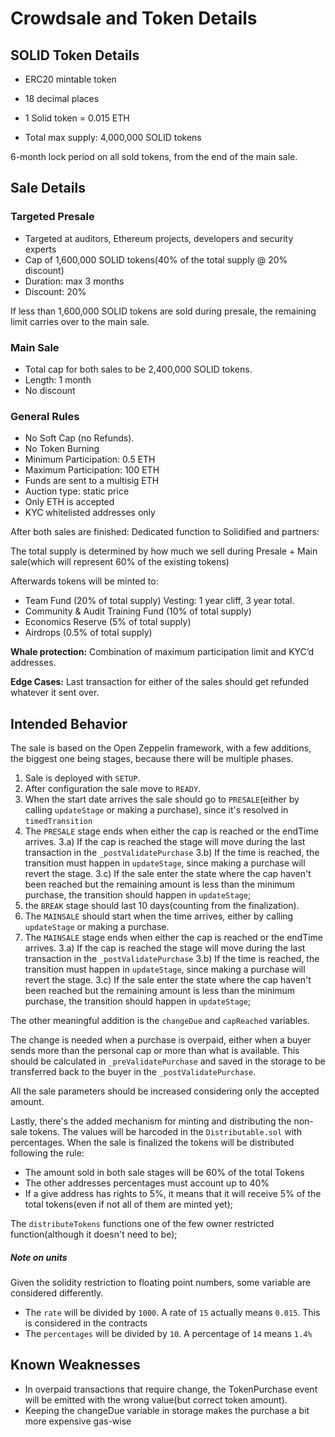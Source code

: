 # Crowdsale and Token Details

## SOLID Token Details
* ERC20 mintable token
* 18 decimal places
* 1 Solid token = 0.015 ETH

* Total max supply: 4,000,000 SOLID tokens


6-month lock period on all sold tokens, from the end of the main sale.

## Sale Details
### Targeted Presale
- Targeted at auditors, Ethereum projects, developers and security experts
- Cap of 1,600,000 SOLID tokens(40% of the total supply @ 20% discount)
- Duration: max 3 months
- Discount: 20%

If less than 1,600,000 SOLID tokens are sold during presale, the remaining limit carries over to the main sale.

### Main Sale
- Total cap for both sales to be 2,400,000 SOLID tokens.
- Length: 1 month
- No discount

### General Rules
- No Soft Cap (no Refunds).
- No Token Burning
- Minimum Participation: 0.5 ETH
- Maximum Participation: 100 ETH
- Funds are sent to a multisig ETH
- Auction type: static price
- Only ETH is accepted
- KYC whitelisted addresses only


After both sales are finished:
Dedicated function to Solidified and partners:

The total supply is determined by how much we sell during Presale + Main sale(which will represent 60% of the existing tokens)

Afterwards tokens will be minted to:
* Team Fund (20% of total supply)
Vesting: 1 year cliff, 3 year total.
* Community & Audit Training Fund (10% of total supply)
* Economics Reserve (5% of total supply)
* Airdrops (0.5% of total supply)


__Whale protection:__  Combination of maximum participation limit and KYC’d addresses.

__Edge Cases:__ Last transaction for either of the sales should get refunded whatever it sent over.

## Intended Behavior

The sale is based on the Open Zeppelin framework, with a few additions, the biggest one being stages, because there will be multiple phases.

1) Sale is deployed with `SETUP`.
2) After configuration the sale move to `READY`.
3) When the start date arrives the sale should go to `PRESALE`(either by calling `updateStage` or making a purchase), since it's resolved in `timedTransition`
3) The `PRESALE` stage ends when either the cap is reached or the endTime arrives.
  3.a) If the cap is reached the stage will move during the last transaction in the `_postValidatePurchase`
  3.b) If the time is reached, the transition must happen in `updateStage`, since making a purchase will revert the stage.
  3.c) If the sale enter the state where the cap haven't been reached but the remaining amount is less than the minimum purchase, the transition should happen in `updateStage`;
4) the `BREAK` stage should last 10 days(counting from the finalization).
5) The `MAINSALE` should start when the time arrives, either by calling `updateStage` or making a purchase.
6) The `MAINSALE` stage ends when either the cap is reached or the endTime arrives.
  3.a) If the cap is reached the stage will move during the last transaction in the `_postValidatePurchase`
  3.b) If the time is reached, the transition must happen in `updateStage`, since making a purchase will revert the stage.
  3.c) If the sale enter the state where the cap haven't been reached but the remaining amount is less than the minimum purchase, the transition should happen in `updateStage`;


The other meaningful addition is the `changeDue` and `capReached` variables.

The change is needed when a purchase is overpaid, either when a buyer sends more than the personal cap or more than what is available. This should be calculated in `_preValidatePurchase` and saved in the storage to be transferred back to the buyer in the `_postValidatePurchase`.

All the sale parameters should be increased considering only the accepted amount.

Lastly, there's the added mechanism for minting and distributing the non-sale tokens.
The values will be harcoded in the `Distributable.sol` with percentages. When the sale is finalized the tokens will be distributed following the rule:

* The amount sold in both sale stages will be 60% of the total Tokens
* The other addresses percentages must account up to 40%
* If a give address has rights to 5%, it means that it will receive 5% of the total tokens(even if not all of them are minted yet);

The `distributeTokens` functions one of the few owner restricted function(although it doesn't need to be);

##### Note on units
Given the solidity restriction to floating point numbers, some variable are considered differently.
* The `rate` will be divided by `1000`. A rate of `15` actually means `0.015`. This is considered in the contracts
* The `percentages` will be divided by `10`. A percentage of `14` means `1.4%`   

## Known Weaknesses
* In overpaid transactions that require change, the TokenPurchase event will be emitted with the wrong value(but correct token amount).
* Keeping the changeDue variable in storage makes the purchase a bit more expensive gas-wise
